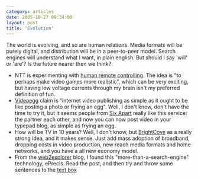 ```yaml
---
category: articles
date: 2005-10-27 09:34:00
layout: post
title: 'Evolution'
---
```


<p>The world is evolving, and so are human relations. Media formats will be purely digital, and distribution will be in a peer-to-peer model. Search engines will understand what I want, in plain english. But should I say 'will' or 'are'? Is the future nearer then we think?</p>

<ul>
  <li>NTT is experimenting with <a href="http://www.cnn.com/2005/TECH/10/25/human.remote.control.ap/index.html">human remote controlling</a>. The idea is "to perhaps make video games more realistic", which can be very exciting, but having low voltage currents through my brain isn't my preferred definition of fun.</li>
  <li><a href="http://videoegg.com">Videoegg</a> claim is "internet video publishing as simple as it ought to be like posting a photo or frying an egg". Well, I don't know, don't have the time to try it, but it seems people from <a href="http://sixapart.com"/>Six Apart</a> really like this service: the partner each other, and now you can now post video in your typepad blog, as simple as frying an egg.</li>
  <li>How will be TV in 10 years? Well, I don't know, but <a href="http://brightcove.com/">BrightCove</a> as a really strong idea, and it makes sense. Just add mass adoption of broadband, dropping costs in video production, new reach media formats and home networks, and you have a all new economy model.</li>
  <li>From the <a href="http://blogs.zdnet.com/web2explorer/?p=40&part=rss&tag=feed&subj=zdblog">web2explorer</a> blog, I found this "more-than-a-search-engine" technology, ePrecis. Read the post, and then try and throw some sentences to the <a href="http://eprecis.com/">text box</a></li>
</ul>
